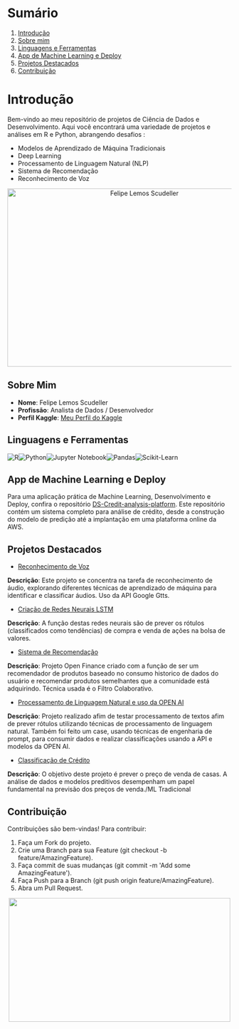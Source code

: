 # Sumário

1. [Introdução](#Introdução)
2. [Sobre mim](#Sobre-mim)
3. [Linguagens e Ferramentas](#Linguagens-e-Ferramentas)
4. [App de Machine Learning e Deploy](#App-de-Machine-Learning-e-Deploy)
5. [Projetos Destacados](#Projetos-Destacados)
6. [Contribuição](#Contribuição)

# Introdução

Bem-vindo ao meu repositório de projetos de Ciência de Dados e Desenvolvimento. Aqui você encontrará uma variedade de projetos e análises em R e Python, abrangendo desafios :

- Modelos de Aprendizado de Máquina Tradicionais
- Deep Learning
- Processamento de Linguagem Natural (NLP)
- Sistema de Recomendação
- Reconhecimento de Voz


<div style="text-align: center;">
  <img src="https://images.ctfassets.net/3viuren4us1n/6Uc2KZoG6vTJ2c5xGCxNTb/2461a7b51b9164b9a2b35f42e8c6152e/Games-Data.jpg" alt="Felipe Lemos Scudeller" width="600" height="400">
</div>

## Sobre Mim

- **Nome**: Felipe Lemos Scudeller
- **Profissão**: Analista de Dados / Desenvolvedor
- **Perfil Kaggle**: [Meu Perfil do Kaggle](https://www.kaggle.com/gajshield)

## Linguagens e Ferramentas
![R](https://img.shields.io/badge/R-276DC3?style=for-the-badge&logo=R&logoColor=white)![Python](https://img.shields.io/badge/Python-3776AB?style=for-the-badge&logo=python&logoColor=white)![Jupyter Notebook](https://img.shields.io/badge/Jupyter-Notebook-F37626?style=for-the-badge&logo=jupyter&logoColor=white)![Pandas](https://img.shields.io/badge/Pandas-150458?style=for-the-badge&logo=pandas&logoColor=white)![Scikit-Learn](https://img.shields.io/badge/Scikit--Learn-F7931E?style=for-the-badge&logo=scikit-learn&logoColor=white)

## App de Machine Learning e Deploy

Para uma aplicação prática de Machine Learning, Desenvolvimento e Deploy, confira o repositório [DS-Credit-analysis-platform](https://github.com/scudellerlemos/-DS-Credit-analysis-platform). Este repositório contém um sistema completo para análise de crédito, desde a construção do modelo de predição até a implantação em uma plataforma online da AWS.

## Projetos Destacados

- [Reconhecimento de Voz](https://github.com/scudellerlemos/Machine-Learning-Projects/tree/main/Audio%20Recognition)

**Descrição**: Este projeto se concentra na tarefa de reconhecimento de áudio, explorando diferentes técnicas de aprendizado de máquina para identificar e classificar áudios. Uso da API Google Gtts.

- [Criação de Redes Neurais LSTM](https://github.com/scudellerlemos/Machine-Learning-Projects/tree/main/Deep%20Learning%20-%20NN/Entrega%20final)

**Descrição**: A função destas redes neurais são de prever os rótulos (classificados como tendências) de compra e venda de ações na bolsa de valores.

- [Sistema de Recomendação](https://github.com/scudellerlemos/Machine-Learning-Projects/tree/main/Recommendation%20System)

**Descrição**: Projeto Open Finance criado com a função de ser um recomendador de produtos baseado no consumo historico de dados do usuário e recomendar produtos semelhantes que a comunidade está adquirindo. Técnica usada é o Filtro Colaborativo.

- [Processamento de Linguagem Natural e uso da OPEN AI](https://github.com/scudellerlemos/Machine-Learning-Projects/tree/main/NLP)
  
**Descrição**: Projeto realizado afim de testar processamento de textos afim de prever rótulos utilizando técnicas de processamento de linguagem natural. Também foi feito um case, usando técnicas de engenharia de prompt, para consumir dados e realizar classificações usando a API e modelos da OPEN AI.

- [Classificação de Crédito](https://github.com/scudellerlemos/Machine-Learning-Projects/blob/main/Kaggle%20Challenges/Classification_and_Clusters.ipynb)

**Descrição**: O objetivo deste projeto é prever o preço de venda de casas. A análise de dados e modelos preditivos desempenham um papel fundamental na previsão dos preços de venda./ML Tradicional


## Contribuição
Contribuições são bem-vindas! Para contribuir:

1. Faça um Fork do projeto.
2. Crie uma Branch para sua Feature (git checkout -b feature/AmazingFeature).
3. Faça commit de suas mudanças (git commit -m 'Add some AmazingFeature').
4. Faça Push para a Branch (git push origin feature/AmazingFeature).
5. Abra um Pull Request.

<div align="center">
  <img src="https://i.pinimg.com/originals/cd/df/90/cddf900fe24300e30e162e4d1cbf0d7e.gif"  width="498" height="278">
</div>
